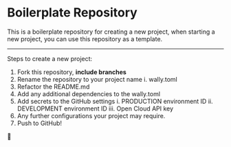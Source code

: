 # Boilerplate Repository
This is a boilerplate repository for creating a new project, when starting a new project, you can use this repository as a template.

---

Steps to create a new project:

1. Fork this repository, **include branches**
2. Rename the repository to your project name
	i. wally.toml
3. Refactor the README.md
4. Add any additional dependencies to the wally.toml
5. Add secrets to the GitHub settings
	i. PRODUCTION environment ID
	ii. DEVELOPMENT environment ID
	iii. Open Cloud API key
6. Any further configurations your project may require.
7. Push to GitHub!

🚀